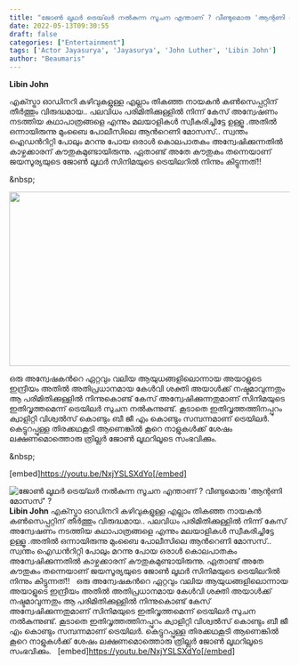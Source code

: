 ```yaml
---
title: "ജോൺ ലൂഥർ ട്രെയ്‌ലർ നൽകുന്ന സൂചന എന്താണ് ? വീണ്ടുമൊരു 'ആന്റണി മോസസ്' ?"
date: 2022-05-13T09:30:55
draft: false
categories: ["Entertainment"]
tags: ['Actor Jayasurya', 'Jayasurya', 'John Luther', 'Libin John']
author: "Beaumaris"
---
```


<strong>Libin John</strong>

എക്സ്ട്രാ ഓഡിനറി കഴിവുകളുള്ള എല്ലാം തികഞ്ഞ നായകന്‍ കണ്‍സെപ്പറ്റിന് തീര്‍ത്തും വിരുദ്ധമായ.. പലവിധം പരിമിതിക്കുള്ളില്‍ നിന്ന് കേസ് അന്വേഷണം നടത്തിയ കഥാപാത്രങ്ങളെ എന്നും മലയാളികള്‍ സ്വീകരിച്ചിട്ടേ ഉള്ളൂ .അതില്‍ ഒന്നായിരുന്നു മുംബൈ പോലീസിലെ ആന്‍റെണി മോസസ്.. സ്വന്തം ഐഡന്‍റിറ്റി പോലും മറന്നു പോയ ഒരാള്‍ കൊലപാതകം അന്വേഷിക്കുന്നതില്‍ കാഴ്ചക്കാരന് കൗതുകമുണ്ടായിരുന്നു. ഏതാണ്ട് അതേ കൗതുകം തന്നെയാണ് ജയസൂര്യയുടെ ജോണ്‍ ലൂഥര്‍ സിനിമയുടെ ട്രെയിലറില്‍ നിന്നും കിട്ടുന്നത്!!

&amp;nbsp;

<img class="wp-image-334149 aligncenter" src="https://cdn.boolokam.com/articles/2022/05/bbfbb.jpg" alt="" width="601" height="313" />

ഒരു അന്വേഷകന്‍റെ ഏറ്റവും വലിയ ആയുധങ്ങളിലൊന്നായ അയാളുടെ ഇന്ദ്രീയം അതില്‍ അതിപ്രധാനമായ കേള്‍വി ശക്തി അയാള്‍ക്ക് നഷ്ടമാവുന്നതും ആ പരിമിതിക്കുള്ളില്‍ നിന്നുകൊണ്ട് കേസ് അന്വേഷിക്കുന്നതുമാണ് സിനിമയുടെ ഇതിവൃത്തമെന്ന് ട്രെയിലർ സുചന നല്‍കുന്നുണ്ട്. കൂടാതെ ഇതിവൃത്തത്തിനപ്പുറം ക്വാളിറ്റി വിശ്വല്‍സ് കൊണ്ടും ബീ ജീ എം കൊണ്ടും സമ്പന്നമാണ് ട്രെയിലർ. കെട്ടുറപ്പുള്ള തിരക്കഥകൂടി ആണെങ്കില്‍ കൂറെ നാളുകള്‍ക്ക് ശേഷം ലക്ഷണമൊത്തൊരു ത്രില്ലര്‍ ജോണ്‍ ലൂഥറിലൂടെ സംഭവിക്കും.

&amp;nbsp;

[embed]https://youtu.be/NxjYSLSXdYo[/embed]


![ജോൺ ലൂഥർ ട്രെയ്‌ലർ നൽകുന്ന സൂചന എന്താണ് ? വീണ്ടുമൊരു 'ആന്റണി മോസസ്' ?](https://cdn.boolokam.com/articles/2022/05/bbfbb.jpg)**Libin John** എക്സ്ട്രാ ഓഡിനറി കഴിവുകളുള്ള എല്ലാം തികഞ്ഞ നായകന്‍ കണ്‍സെപ്പറ്റിന് തീര്‍ത്തും വിരുദ്ധമായ.. പലവിധം പരിമിതിക്കുള്ളില്‍ നിന്ന് കേസ് അന്വേഷണം നടത്തിയ കഥാപാത്രങ്ങളെ എന്നും മലയാളികള്‍ സ്വീകരിച്ചിട്ടേ ഉള്ളൂ .അതില്‍ ഒന്നായിരുന്നു മുംബൈ പോലീസിലെ ആന്‍റെണി മോസസ്.. സ്വന്തം ഐഡന്‍റിറ്റി പോലും മറന്നു പോയ ഒരാള്‍ കൊലപാതകം അന്വേഷിക്കുന്നതില്‍ കാഴ്ചക്കാരന് കൗതുകമുണ്ടായിരുന്നു. ഏതാണ്ട് അതേ കൗതുകം തന്നെയാണ് ജയസൂര്യയുടെ ജോണ്‍ ലൂഥര്‍ സിനിമയുടെ ട്രെയിലറില്‍ നിന്നും കിട്ടുന്നത്!! &nbsp; ഒരു അന്വേഷകന്‍റെ ഏറ്റവും വലിയ ആയുധങ്ങളിലൊന്നായ അയാളുടെ ഇന്ദ്രീയം അതില്‍ അതിപ്രധാനമായ കേള്‍വി ശക്തി അയാള്‍ക്ക് നഷ്ടമാവുന്നതും ആ പരിമിതിക്കുള്ളില്‍ നിന്നുകൊണ്ട് കേസ് അന്വേഷിക്കുന്നതുമാണ് സിനിമയുടെ ഇതിവൃത്തമെന്ന് ട്രെയിലർ സുചന നല്‍കുന്നുണ്ട്. കൂടാതെ ഇതിവൃത്തത്തിനപ്പുറം ക്വാളിറ്റി വിശ്വല്‍സ് കൊണ്ടും ബീ ജീ എം കൊണ്ടും സമ്പന്നമാണ് ട്രെയിലർ. കെട്ടുറപ്പുള്ള തിരക്കഥകൂടി ആണെങ്കില്‍ കൂറെ നാളുകള്‍ക്ക് ശേഷം ലക്ഷണമൊത്തൊരു ത്രില്ലര്‍ ജോണ്‍ ലൂഥറിലൂടെ സംഭവിക്കും. &nbsp; [embed]https://youtu.be/NxjYSLSXdYo[/embed]
